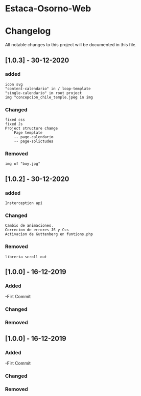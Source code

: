 # Estaca-Osorno-Web

# Changelog
All notable changes to this project will be documented in this file.

## [1.0.3] - 30-12-2020

### added
    icon svg
    "content-calendario" in / loop-template
    "single-calendario" in root project
    img "concepcion_chile_temple.jpeg in img
    
### Changed
    fixed css 
    fixed Js
    Project structure change
        Page template
        -- page-calendario
        -- page-solictudes

### Removed
    img of "boy.jpg"

## [1.0.2] - 30-12-2020

### added
    Insterception api
### Changed
    Cambio de animaciones.
    Correcion de errores JS y Css
    Activacion de Guttenberg en funtions.php

### Removed
    libreria scroll out

## [1.0.0] - 16-12-2019

### Added
-Firt Commit
### Changed

### Removed


## [1.0.0] - 16-12-2019

### Added

-Firt Commit
### Changed

### Removed
